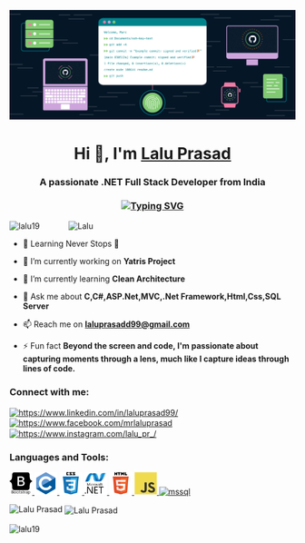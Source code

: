 ![logo](https://github.com/Lalu19/Lalu19/blob/main/MyGittBanner.png)

<h1 align="center">Hi 👋, I'm <a href="https://linkedin.com/in/laluprasad99/" rel="nofollow"> Lalu Prasad</a></h1>
<h3 align="center">A passionate .NET Full Stack Developer from India</h3>
<h3 align="center">
  <a href="https://git.io/typing-svg"><img src="https://readme-typing-svg.herokuapp.com?color=40c211&font=Fira+Code&duration=4000&pause=0&center=true&vCenter=true&width=435&lines=.NET+Full+Stack+Developer;Front-End+Developer;Back-End+Developer" alt="Typing SVG" /></a>
</h3>
<img align="right" alt="Lalu" width="400" src="https://camo.githubusercontent.com/cae12fddd9d6982901d82580bdf321d81fb299141098ca1c2d4891870827bf17/68747470733a2f2f6d69726f2e6d656469756d2e636f6d2f6d61782f313336302f302a37513379765349765f7430696f4a2d5a2e676966">

<p align="left"> <img src="https://komarev.com/ghpvc/?username=lalu19&label=Profile%20views&color=40c211&style=flat" alt="lalu19" /> </p>



- 🌱 Learning Never Stops 🚀 

- 🔭 I’m currently working on **Yatris Project**

- 🌱 I’m currently learning **Clean Architecture**

- 💬 Ask me about **C,C#,ASP.Net,MVC,.Net Framework,Html,Css,SQL Server**

- 📫 Reach me on **laluprasadd99@gmail.com**

- ⚡ Fun fact **Beyond the screen and code, I'm passionate about capturing moments through a lens, much like I capture ideas through lines of code.**

<h3 align="left">Connect with me:</h3>
<p align="left">
<a href="https://linkedin.com/in/laluprasad99/" target="blank"><img align="center" src="https://raw.githubusercontent.com/rahuldkjain/github-profile-readme-generator/master/src/images/icons/Social/linked-in-alt.svg" alt="https://www.linkedin.com/in/laluprasad99/" height="30" width="40" /></a>
<a href="https://fb.com/mrlaluprasad" target="blank"><img align="center" src="https://raw.githubusercontent.com/rahuldkjain/github-profile-readme-generator/master/src/images/icons/Social/facebook.svg" alt="https://www.facebook.com/mrlaluprasad" height="30" width="40" /></a>
<a href="https://instagram.com/lalu_pr_/" target="blank"><img align="center" src="https://raw.githubusercontent.com/rahuldkjain/github-profile-readme-generator/master/src/images/icons/Social/instagram.svg" alt="https://www.instagram.com/lalu_pr_/" height="30" width="40" /></a>
</p>

<h3 align="left">Languages and Tools:</h3>
<p align="left"> <a href="https://getbootstrap.com" target="_blank" rel="noreferrer"> <img src="https://raw.githubusercontent.com/devicons/devicon/master/icons/bootstrap/bootstrap-plain-wordmark.svg" alt="bootstrap" width="40" height="40"/> </a> <a href="https://www.cprogramming.com/" target="_blank" rel="noreferrer"> <img src="https://raw.githubusercontent.com/devicons/devicon/master/icons/c/c-original.svg" alt="c" width="40" height="40"/> </a> <a href="https://www.w3schools.com/css/" target="_blank" rel="noreferrer"> <img src="https://raw.githubusercontent.com/devicons/devicon/master/icons/css3/css3-original-wordmark.svg" alt="css3" width="40" height="40"/> </a> <a href="https://dotnet.microsoft.com/" target="_blank" rel="noreferrer"> <img src="https://raw.githubusercontent.com/devicons/devicon/master/icons/dot-net/dot-net-original-wordmark.svg" alt="dotnet" width="40" height="40"/> </a> <a href="https://www.w3.org/html/" target="_blank" rel="noreferrer"> <img src="https://raw.githubusercontent.com/devicons/devicon/master/icons/html5/html5-original-wordmark.svg" alt="html5" width="40" height="40"/> </a> <a href="https://developer.mozilla.org/en-US/docs/Web/JavaScript" target="_blank" rel="noreferrer"> <img src="https://raw.githubusercontent.com/devicons/devicon/master/icons/javascript/javascript-original.svg" alt="javascript" width="40" height="40"/> </a> <a href="https://www.microsoft.com/en-us/sql-server" target="_blank" rel="noreferrer"> <img src="https://www.svgrepo.com/show/303229/microsoft-sql-server-logo.svg" alt="mssql" width="40" height="40"/> </a> </p>

 <p><img align="left" src="https://github-readme-stats.vercel.app/api/top-langs?username=lalu19&show_icons=true&locale=en&theme=dark&locale=en&layout=compact" alt="Lalu Prasad" /></p> 



<p>&nbsp;<img align="center" src="https://github-readme-stats.vercel.app/api?username=lalu19&show_icons=true&theme=dark&locale=en" alt="Lalu Prasad" /></p>

<p><img align="center" src="https://github-readme-streak-stats.herokuapp.com/?user=lalu19&theme=dark" alt="lalu19" /></p>
